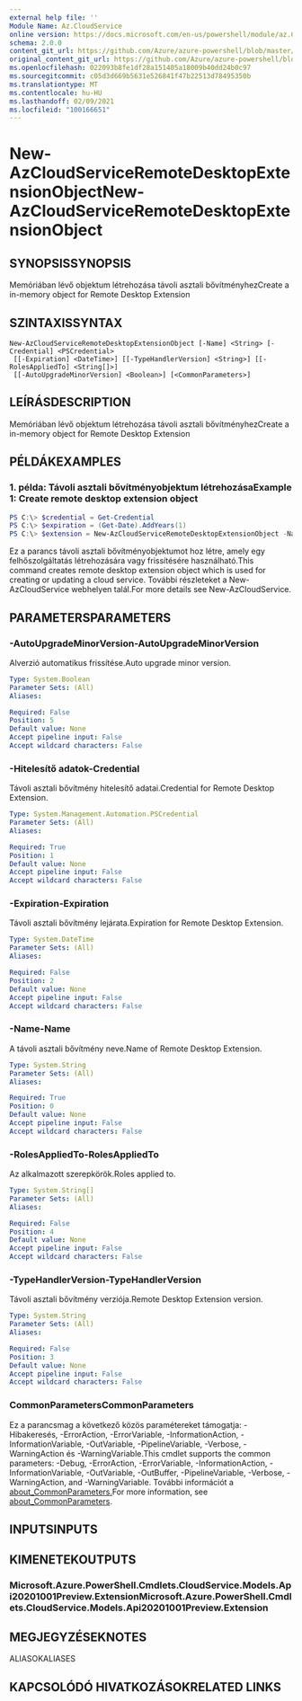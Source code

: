 ```yaml
---
external help file: ''
Module Name: Az.CloudService
online version: https://docs.microsoft.com/en-us/powershell/module/az.CloudService/new-azcloudserviceremotedesktopextensionobject
schema: 2.0.0
content_git_url: https://github.com/Azure/azure-powershell/blob/master/src/CloudService/help/New-AzCloudServiceRemoteDesktopExtensionObject.md
original_content_git_url: https://github.com/Azure/azure-powershell/blob/master/src/CloudService/help/New-AzCloudServiceRemoteDesktopExtensionObject.md
ms.openlocfilehash: 022093b8fe1df28a151405a18009b40dd24b0c97
ms.sourcegitcommit: c05d3d669b5631e526841f47b22513d78495350b
ms.translationtype: MT
ms.contentlocale: hu-HU
ms.lasthandoff: 02/09/2021
ms.locfileid: "100166651"
---
```

# <span data-ttu-id="f48c5-101">New-AzCloudServiceRemoteDesktopExtensionObject</span><span class="sxs-lookup"><span data-stu-id="f48c5-101">New-AzCloudServiceRemoteDesktopExtensionObject</span></span>

## <span data-ttu-id="f48c5-102">SYNOPSIS</span><span class="sxs-lookup"><span data-stu-id="f48c5-102">SYNOPSIS</span></span>
<span data-ttu-id="f48c5-103">Memóriában lévő objektum létrehozása távoli asztali bővítményhez</span><span class="sxs-lookup"><span data-stu-id="f48c5-103">Create a in-memory object for Remote Desktop Extension</span></span>

## <span data-ttu-id="f48c5-104">SZINTAXIS</span><span class="sxs-lookup"><span data-stu-id="f48c5-104">SYNTAX</span></span>

```
New-AzCloudServiceRemoteDesktopExtensionObject [-Name] <String> [-Credential] <PSCredential>
 [[-Expiration] <DateTime>] [[-TypeHandlerVersion] <String>] [[-RolesAppliedTo] <String[]>]
 [[-AutoUpgradeMinorVersion] <Boolean>] [<CommonParameters>]
```

## <span data-ttu-id="f48c5-105">LEÍRÁS</span><span class="sxs-lookup"><span data-stu-id="f48c5-105">DESCRIPTION</span></span>
<span data-ttu-id="f48c5-106">Memóriában lévő objektum létrehozása távoli asztali bővítményhez</span><span class="sxs-lookup"><span data-stu-id="f48c5-106">Create a in-memory object for Remote Desktop Extension</span></span>

## <span data-ttu-id="f48c5-107">PÉLDÁK</span><span class="sxs-lookup"><span data-stu-id="f48c5-107">EXAMPLES</span></span>

### <span data-ttu-id="f48c5-108">1. példa: Távoli asztali bővítményobjektum létrehozása</span><span class="sxs-lookup"><span data-stu-id="f48c5-108">Example 1: Create remote desktop extension object</span></span>
```powershell
PS C:\> $credential = Get-Credential
PS C:\> $expiration = (Get-Date).AddYears(1)
PS C:\> $extension = New-AzCloudServiceRemoteDesktopExtensionObject -Name 'RDPExtension' -Credential $credential -Expiration $expiration -TypeHandlerVersion '1.2.1'
```

<span data-ttu-id="f48c5-109">Ez a parancs távoli asztali bővítményobjektumot hoz létre, amely egy felhőszolgáltatás létrehozására vagy frissítésére használható.</span><span class="sxs-lookup"><span data-stu-id="f48c5-109">This command creates remote desktop extension object which is used for creating or updating a cloud service.</span></span>
<span data-ttu-id="f48c5-110">További részleteket a New-AzCloudService webhelyen talál.</span><span class="sxs-lookup"><span data-stu-id="f48c5-110">For more details see New-AzCloudService.</span></span>

## <span data-ttu-id="f48c5-111">PARAMETERS</span><span class="sxs-lookup"><span data-stu-id="f48c5-111">PARAMETERS</span></span>

### <span data-ttu-id="f48c5-112">-AutoUpgradeMinorVersion</span><span class="sxs-lookup"><span data-stu-id="f48c5-112">-AutoUpgradeMinorVersion</span></span>
<span data-ttu-id="f48c5-113">Alverzió automatikus frissítése.</span><span class="sxs-lookup"><span data-stu-id="f48c5-113">Auto upgrade minor version.</span></span>

```yaml
Type: System.Boolean
Parameter Sets: (All)
Aliases:

Required: False
Position: 5
Default value: None
Accept pipeline input: False
Accept wildcard characters: False
```

### <span data-ttu-id="f48c5-114">-Hitelesítő adatok</span><span class="sxs-lookup"><span data-stu-id="f48c5-114">-Credential</span></span>
<span data-ttu-id="f48c5-115">Távoli asztali bővítmény hitelesítő adatai.</span><span class="sxs-lookup"><span data-stu-id="f48c5-115">Credential for Remote Desktop Extension.</span></span>

```yaml
Type: System.Management.Automation.PSCredential
Parameter Sets: (All)
Aliases:

Required: True
Position: 1
Default value: None
Accept pipeline input: False
Accept wildcard characters: False
```

### <span data-ttu-id="f48c5-116">-Expiration</span><span class="sxs-lookup"><span data-stu-id="f48c5-116">-Expiration</span></span>
<span data-ttu-id="f48c5-117">Távoli asztali bővítmény lejárata.</span><span class="sxs-lookup"><span data-stu-id="f48c5-117">Expiration for Remote Desktop Extension.</span></span>

```yaml
Type: System.DateTime
Parameter Sets: (All)
Aliases:

Required: False
Position: 2
Default value: None
Accept pipeline input: False
Accept wildcard characters: False
```

### <span data-ttu-id="f48c5-118">-Name</span><span class="sxs-lookup"><span data-stu-id="f48c5-118">-Name</span></span>
<span data-ttu-id="f48c5-119">A távoli asztali bővítmény neve.</span><span class="sxs-lookup"><span data-stu-id="f48c5-119">Name of Remote Desktop Extension.</span></span>

```yaml
Type: System.String
Parameter Sets: (All)
Aliases:

Required: True
Position: 0
Default value: None
Accept pipeline input: False
Accept wildcard characters: False
```

### <span data-ttu-id="f48c5-120">-RolesAppliedTo</span><span class="sxs-lookup"><span data-stu-id="f48c5-120">-RolesAppliedTo</span></span>
<span data-ttu-id="f48c5-121">Az alkalmazott szerepkörök.</span><span class="sxs-lookup"><span data-stu-id="f48c5-121">Roles applied to.</span></span>

```yaml
Type: System.String[]
Parameter Sets: (All)
Aliases:

Required: False
Position: 4
Default value: None
Accept pipeline input: False
Accept wildcard characters: False
```

### <span data-ttu-id="f48c5-122">-TypeHandlerVersion</span><span class="sxs-lookup"><span data-stu-id="f48c5-122">-TypeHandlerVersion</span></span>
<span data-ttu-id="f48c5-123">Távoli asztali bővítmény verziója.</span><span class="sxs-lookup"><span data-stu-id="f48c5-123">Remote Desktop Extension version.</span></span>

```yaml
Type: System.String
Parameter Sets: (All)
Aliases:

Required: False
Position: 3
Default value: None
Accept pipeline input: False
Accept wildcard characters: False
```

### <span data-ttu-id="f48c5-124">CommonParameters</span><span class="sxs-lookup"><span data-stu-id="f48c5-124">CommonParameters</span></span>
<span data-ttu-id="f48c5-125">Ez a parancsmag a következő közös paramétereket támogatja: -Hibakeresés, -ErrorAction, -ErrorVariable, -InformationAction, -InformationVariable, -OutVariable, -PipelineVariable, -Verbose, -WarningAction és -WarningVariable.</span><span class="sxs-lookup"><span data-stu-id="f48c5-125">This cmdlet supports the common parameters: -Debug, -ErrorAction, -ErrorVariable, -InformationAction, -InformationVariable, -OutVariable, -OutBuffer, -PipelineVariable, -Verbose, -WarningAction, and -WarningVariable.</span></span> <span data-ttu-id="f48c5-126">További információt a [about_CommonParameters.](http://go.microsoft.com/fwlink/?LinkID=113216)</span><span class="sxs-lookup"><span data-stu-id="f48c5-126">For more information, see [about_CommonParameters](http://go.microsoft.com/fwlink/?LinkID=113216).</span></span>

## <span data-ttu-id="f48c5-127">INPUTS</span><span class="sxs-lookup"><span data-stu-id="f48c5-127">INPUTS</span></span>

## <span data-ttu-id="f48c5-128">KIMENETEK</span><span class="sxs-lookup"><span data-stu-id="f48c5-128">OUTPUTS</span></span>

### <span data-ttu-id="f48c5-129">Microsoft.Azure.PowerShell.Cmdlets.CloudService.Models.Api20201001Preview.Extension</span><span class="sxs-lookup"><span data-stu-id="f48c5-129">Microsoft.Azure.PowerShell.Cmdlets.CloudService.Models.Api20201001Preview.Extension</span></span>

## <span data-ttu-id="f48c5-130">MEGJEGYZÉSEK</span><span class="sxs-lookup"><span data-stu-id="f48c5-130">NOTES</span></span>

<span data-ttu-id="f48c5-131">ALIASOK</span><span class="sxs-lookup"><span data-stu-id="f48c5-131">ALIASES</span></span>

## <span data-ttu-id="f48c5-132">KAPCSOLÓDÓ HIVATKOZÁSOK</span><span class="sxs-lookup"><span data-stu-id="f48c5-132">RELATED LINKS</span></span>


